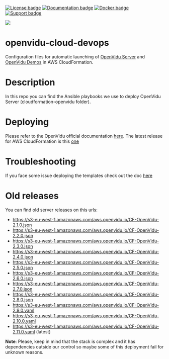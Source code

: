 [![License badge](https://img.shields.io/badge/license-Apache2-orange.svg)](http://www.apache.org/licenses/LICENSE-2.0)
[![Documentation badge](https://img.shields.io/badge/docs-latest-brightgreen.svg)](http://openvidu.io/docs/home/)
[![Docker badge](https://img.shields.io/docker/pulls/fiware/orion.svg)](https://hub.docker.com/r/openvidu/classroom-demo/)
[![Support badge](https://img.shields.io/badge/support-sof-yellowgreen.svg)](https://groups.google.com/forum/#!forum/openvidu)

[![][OpenViduLogo]](http://openvidu.io)

openvidu-cloud-devops
===

Configuration files for automatic launching of [OpenVidu Server](http://openvidu.io/docs/deployment/deploying-aws/) and [OpenVidu Demos](http://openvidu.io/docs/deployment/deploying-demos-aws/) in AWS CloudFormation.

[OpenViduLogo]: https://secure.gravatar.com/avatar/5daba1d43042f2e4e85849733c8e5702?s=120

# Description

In this repo you can find the Ansible playbooks we use to deploy OpenVidu Server (cloudformation-openvidu folder).

# Deploying

Please refer to the OpenVidu official documentation [here](https://openvidu.io/docs/deployment/deploying-aws/). The latest release for AWS CloudFormation is this [one](https://s3-eu-west-1.amazonaws.com/aws.openvidu.io/CF-OpenVidu-latest.yaml)

# Troubleshooting

If you face some issue deploying the templates check out the doc [here](https://github.com/OpenVidu/openvidu-cloud-devops/blob/master/docs/AWS_Deploy_Troubleshooting.md)

# Old releases

You can find old server releases on this urls:

- https://s3-eu-west-1.amazonaws.com/aws.openvidu.io/CF-OpenVidu-2.1.0.json
- https://s3-eu-west-1.amazonaws.com/aws.openvidu.io/CF-OpenVidu-2.2.0.json
- https://s3-eu-west-1.amazonaws.com/aws.openvidu.io/CF-OpenVidu-2.3.0.json
- https://s3-eu-west-1.amazonaws.com/aws.openvidu.io/CF-OpenVidu-2.4.0.json
- https://s3-eu-west-1.amazonaws.com/aws.openvidu.io/CF-OpenVidu-2.5.0.json
- https://s3-eu-west-1.amazonaws.com/aws.openvidu.io/CF-OpenVidu-2.6.0.json
- https://s3-eu-west-1.amazonaws.com/aws.openvidu.io/CF-OpenVidu-2.7.0.json 
- https://s3-eu-west-1.amazonaws.com/aws.openvidu.io/CF-OpenVidu-2.8.0.json 
- https://s3-eu-west-1.amazonaws.com/aws.openvidu.io/CF-OpenVidu-2.9.0.yaml
- https://s3-eu-west-1.amazonaws.com/aws.openvidu.io/CF-OpenVidu-2.10.0.yaml
- https://s3-eu-west-1.amazonaws.com/aws.openvidu.io/CF-OpenVidu-2.11.0.yaml (latest)


**Note**: Please, keep in mind that the stack is complex and it has dependencies outside our control so maybe some of this deployment fail for unknown reasons.
